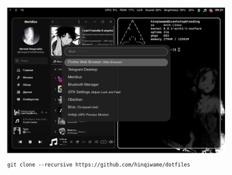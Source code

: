 ![](~/Pictures/System/screenshot.png)
```
git clone --recursive https://github.com/hinqiwame/dotfiles
```
